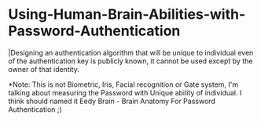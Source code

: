 # Using-Human-Brain-Abilities-with-Password-Authentication
|Designing an authentication algorithm that will be unique to individual even of the authentication key is publicly known, it cannot be used except by the owner of that identity.

*Note: This is not Biometric, Iris, Facial recognition or Gate system, I'm talking about measuring the Password with Unique ability of individual.
I think should named it Eedy Brain - Brain Anatomy For Password Authentication ;)
